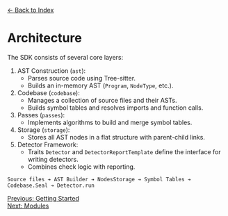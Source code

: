 <!-- docs/architecture.md -->
[← Back to Index](index.md)

# Architecture

The SDK consists of several core layers:

1. AST Construction (`ast`):
   - Parses source code using Tree-sitter.
   - Builds an in-memory AST (`Program`, `NodeType`, etc.).
2. Codebase (`codebase`):
   - Manages a collection of source files and their ASTs.
   - Builds symbol tables and resolves imports and function calls.
3. Passes (`passes`):
   - Implements algorithms to build and merge symbol tables.
4. Storage (`storage`):
   - Stores all AST nodes in a flat structure with parent-child links.
5. Detector Framework:
   - Traits `Detector` and `DetectorReportTemplate` define the interface for writing detectors.
   - Combines check logic with reporting.

```text
Source files ➔ AST Builder ➔ NodesStorage ➔ Symbol Tables ➔ Codebase.Seal ➔ Detector.run
```

[Previous: Getting Started](getting_started.md)  
[Next: Modules](modules.md)